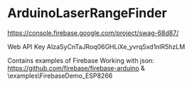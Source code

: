# ArduinoLaserRangeFinder

https://console.firebase.google.com/project/swag-68d87/

Web API Key  AIzaSyCnTaJRoq06GHLiXe_yvrqSxd1nlR5hzLM

Contains examples of Firebase Working with json: https://github.com/firebase/firebase-arduino  &  \examples\FirebaseDemo_ESP8266
